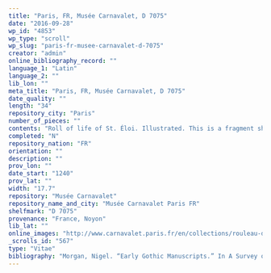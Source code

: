 ```yaml
---
title: "Paris, FR, Musée Carnavalet, D 7075"
date: "2016-09-28"
wp_id: "4853"
wp_type: "scroll"
wp_slug: "paris-fr-musee-carnavalet-d-7075"
creator: "admin"
online_bibliography_record: ""
language_1: "Latin"
language_2: ""
lib_lon: ""
meta_title: "Paris, FR, Musée Carnavalet, D 7075"
date_quality: ""
length: "34"
repository_city: "Paris"
number_of_pieces: ""
contents: "Roll of life of St. Éloi. Illustrated. This is a fragment showing two miraculous scenes involving the St. Éloi, Bishop of Noyon."
completed: "N"
repository_nation: "FR"
orientation: ""
description: ""
prov_lon: ""
date_start: "1240"
prov_lat: ""
width: "17.7"
repository: "Musée Carnavalet"
repository_name_and_city: "Musée Carnavalet Paris FR"
shelfmark: "D 7075"
provenance: "France, Noyon"
lib_lat: ""
online_images: "http://www.carnavalet.paris.fr/en/collections/rouleau-de-saint-eloi"
_scrolls_id: "567"
type: "Vitae"
bibliography: "Morgan, Nigel. “Early Gothic Manuscripts.” In A Survey of Manuscripts Illuminated in the British Isles, edited by J.J.G. Alexander, Vol. 2. London: Harvey Miller, 1982, 102.<br/> Scheller, Robert Walter Hans Peter. Exemplum: Model-Book Drawings and the Practice of Artistic Transmission in the Middle Ages (ca. 900-Ca. 1470). Amsterdam University Press, 1995, p. 50."
---
```



